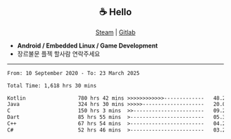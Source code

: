 <h2 align="center"> ☕ Hello </h2>

<p align="center">
  <a href="https://steamcommunity.com/id/Niforances/">Steam</a> |
  <a href="https://gitlab.com/niforances">Gitlab</a>
</p>

 - **Android / Embedded Linux / Game Development**
 - 장르불문 플젝 할사람 연락주세요

------

<!--START_SECTION:waka-->

```txt
From: 10 September 2020 - To: 23 March 2025

Total Time: 1,618 hrs 30 mins

Kotlin                 780 hrs 42 mins >>>>>>>>>>>>-------------   48.24 %
Java                   324 hrs 30 mins >>>>>--------------------   20.05 %
C                      150 hrs 3 mins  >>-----------------------   09.27 %
Dart                   85 hrs 55 mins  >------------------------   05.31 %
C++                    67 hrs 54 mins  >------------------------   04.20 %
C#                     52 hrs 46 mins  >------------------------   03.26 %
```

<!--END_SECTION:waka-->
